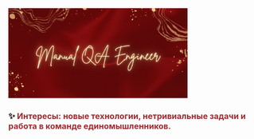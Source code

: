 <img src="2.jpg" style="width: 360px">

### ✨ <span style="color:#9B2D30"> Интересы: новые технологии, нетривиальные задачи и работа в команде единомышленников. </span> ###

<!--
**AnastasiiaKonkova/AnastasiiaKonkova** is a ✨ _special_ ✨ repository because its `README.md` (this file) appears on your GitHub profile.

Here are some ideas to get you started:

- 🔭 I’m currently working on ...
- 🌱 I’m currently learning ...
- 👯 I’m looking to collaborate on ...
- 🤔 I’m looking for help with ...
- 💬 Ask me about ...
- 📫 How to reach me: ...
- 😄 Pronouns: ...
- ⚡ Fun fact: ...

